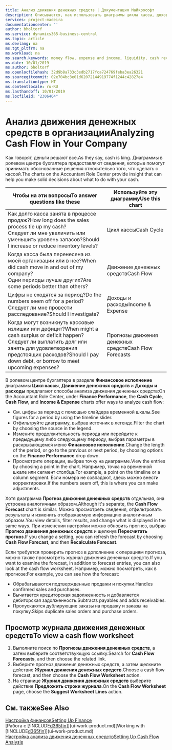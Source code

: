 ```yaml
---
title: Анализ движения денежных средств | Документация Майкрософт
description: Описывается, как использовать диаграммы цикла кассы, дохода и расхода, движения денежных средств и прогноза движения денежных средств для анализа и будущего переноса кассы в организацию и из нее.
services: project-madeira
documentationcenter: ''
author: bholtorf
ms.service: dynamics365-business-central
ms.topic: article
ms.devlang: na
ms.tgt_pltfrm: na
ms.workload: na
ms.search.keywords: money flow, expense and income, liquidity, cash receipts minus cash payments, Cartera
ms.date: 10/01/2019
ms.author: bholtorf
ms.openlocfilehash: 32d9b8a733c3edb2717fca724769feba3ea26321
ms.sourcegitcommit: 02e704bc3e01d62072144919774f1244c42827e4
ms.translationtype: HT
ms.contentlocale: ru-RU
ms.lasthandoff: 10/01/2019
ms.locfileid: "2306464"
---
```

# <a name="analyzing-cash-flow-in-your-company"></a><span data-ttu-id="61795-103">Анализ движения денежных средств в организации</span><span class="sxs-lookup"><span data-stu-id="61795-103">Analyzing Cash Flow in Your Company</span></span>
<span data-ttu-id="61795-104">Как говорят, деньги решают все.</span><span class="sxs-lookup"><span data-stu-id="61795-104">As they say, cash is king.</span></span> <span data-ttu-id="61795-105">Диаграммы в ролевом центре бухгалтера предоставляют сведения, которые помогут принимать обоснованные решения относительно того, что сделать с кассой.</span><span class="sxs-lookup"><span data-stu-id="61795-105">The charts on the Accountant Role Center provide insight that can help you make solid decisions about what to do with your cash.</span></span>  

| <span data-ttu-id="61795-106">Чтобы на эти вопросы</span><span class="sxs-lookup"><span data-stu-id="61795-106">To answer questions like these</span></span> | <span data-ttu-id="61795-107">Используйте эту диаграмму</span><span class="sxs-lookup"><span data-stu-id="61795-107">Use this chart</span></span> |
| --- | --- |
| <span data-ttu-id="61795-108">Как долго касса занята в процессе продаж?</span><span class="sxs-lookup"><span data-stu-id="61795-108">How long does the sales process tie up my cash?</span></span></br> <span data-ttu-id="61795-109">Следует ли мне увеличить или уменьшить уровень запасов?</span><span class="sxs-lookup"><span data-stu-id="61795-109">Should I increase or reduce inventory levels?</span></span> |<span data-ttu-id="61795-110">Цикл кассы</span><span class="sxs-lookup"><span data-stu-id="61795-110">Cash Cycle</span></span> |
| <span data-ttu-id="61795-111">Когда касса была перенесена из моей организации или в нее?</span><span class="sxs-lookup"><span data-stu-id="61795-111">When did cash move in and out of my company?</span></span></br> <span data-ttu-id="61795-112">Одни периоды лучше других?</span><span class="sxs-lookup"><span data-stu-id="61795-112">Are some periods better than others?</span></span> |<span data-ttu-id="61795-113">Движение денежных средств</span><span class="sxs-lookup"><span data-stu-id="61795-113">Cash Flow</span></span> |
| <span data-ttu-id="61795-114">Цифры не сходятся за период?</span><span class="sxs-lookup"><span data-stu-id="61795-114">Do the numbers seem off for a period?</span></span></br> <span data-ttu-id="61795-115">Следует ли мне провести расследование?</span><span class="sxs-lookup"><span data-stu-id="61795-115">Should I investigate?</span></span> |<span data-ttu-id="61795-116">Доходы и расходы</span><span class="sxs-lookup"><span data-stu-id="61795-116">Income & Expense</span></span> |
| <span data-ttu-id="61795-117">Когда могут возникнуть кассовые излишки или дефицит?</span><span class="sxs-lookup"><span data-stu-id="61795-117">When might a cash surplus or deficit happen?</span></span></br> <span data-ttu-id="61795-118">Следует ли выплатить долг или занять для удовлетворения предстоящих расходов?</span><span class="sxs-lookup"><span data-stu-id="61795-118">Should I pay down debt, or borrow to meet upcoming expenses?</span></span> |<span data-ttu-id="61795-119">Прогнозы движения денежных средств</span><span class="sxs-lookup"><span data-stu-id="61795-119">Cash Flow Forecasts</span></span> |

<span data-ttu-id="61795-120">В ролевом центре бухгалтера в разделе **Финансовое исполнение** диаграммы **Цикл кассы**, **Движение денежных средств** и **Доходы и расходы** предлагают способы анализа движения денежных средств:</span><span class="sxs-lookup"><span data-stu-id="61795-120">On the Accountant Role Center, under **Finance Performance**, the **Cash Cycle**, **Cash Flow**, and **Income & Expense** charts offer ways to analyze cash flow:</span></span>  

* <span data-ttu-id="61795-121">См. цифры за период с помощью слайдера временной шкалы.</span><span class="sxs-lookup"><span data-stu-id="61795-121">See figures for a period by using the timeline slider.</span></span>  
* <span data-ttu-id="61795-122">Отфильтруйте диаграмму, выбрав источник в легенде.</span><span class="sxs-lookup"><span data-stu-id="61795-122">Filter the chart by choosing the source in the legend.</span></span>  
* <span data-ttu-id="61795-123">Измените продолжительность периода или перейдите к предыдущему либо следующему периоду, выбрав параметры в раскрывающемся меню **Финансовое исполнение**.</span><span class="sxs-lookup"><span data-stu-id="61795-123">Change the length of the period, or go to the previous or next period, by choosing options on the **Finance Performance** drop down.</span></span>  
* <span data-ttu-id="61795-124">Просмотрите операции, выбрав точку на диаграмме.</span><span class="sxs-lookup"><span data-stu-id="61795-124">View the entries by choosing a point in the chart.</span></span> <span data-ttu-id="61795-125">Например, точка на временной шкале или сегмент столбца.</span><span class="sxs-lookup"><span data-stu-id="61795-125">For example, a point on the timeline or a column segment.</span></span> <span data-ttu-id="61795-126">Если номера не совпадают, здесь можно внести корректировки.</span><span class="sxs-lookup"><span data-stu-id="61795-126">If the numbers seem off, this is where you can make adjustments.</span></span>  

<span data-ttu-id="61795-127">Хотя диаграмма **Прогноз движения денежных средств** отдельная, она устроена аналогичным образом.</span><span class="sxs-lookup"><span data-stu-id="61795-127">Although it's separate, the **Cash Flow Forecast** chart is similar.</span></span> <span data-ttu-id="61795-128">Можно просмотреть сведения, отфильтровать результаты и изменить отображаемую информацию аналогичным образом.</span><span class="sxs-lookup"><span data-stu-id="61795-128">You view details, filter results, and change what is displayed in the same ways.</span></span> <span data-ttu-id="61795-129">При изменении настройки можно обновить прогноз, выбрав **Прогноз движения денежных средств** и щелкнув **Пересчитать прогноз**.</span><span class="sxs-lookup"><span data-stu-id="61795-129">If you change a setting, you can refresh the forecast by choosing **Cash Flow Forecast**, and then **Recalculate Forecast**.</span></span>

<span data-ttu-id="61795-130">Если требуется проверить прогноз в дополнение к операциям прогноза, можно также просмотреть журнал движения денежных средств.</span><span class="sxs-lookup"><span data-stu-id="61795-130">If you want to examine the forecast, in addition to forecast entries, you can also look at the cash flow worksheet.</span></span> <span data-ttu-id="61795-131">Например, можно посмотреть, как в прогнозе:</span><span class="sxs-lookup"><span data-stu-id="61795-131">For example, you can see how the forecast:</span></span>

* <span data-ttu-id="61795-132">Обрабатываются подтвержденные продажи и покупки.</span><span class="sxs-lookup"><span data-stu-id="61795-132">Handles confirmed sales and purchases.</span></span>  
* <span data-ttu-id="61795-133">Вычитается кредиторская задолженность и добавляется дебиторская задолженность.</span><span class="sxs-lookup"><span data-stu-id="61795-133">Subtracts payables and adds receivables.</span></span>  
* <span data-ttu-id="61795-134">Пропускаются дублирующие заказы на продажу и заказы на покупку.</span><span class="sxs-lookup"><span data-stu-id="61795-134">Skips duplicate sales orders and purchase orders.</span></span>  

## <a name="to-view-a-cash-flow-worksheet"></a><span data-ttu-id="61795-135">Просмотр журнала движения денежных средств</span><span class="sxs-lookup"><span data-stu-id="61795-135">To view a cash flow worksheet</span></span>
1. <span data-ttu-id="61795-136">Выполните поиск по **Прогнозы движения денежных средств**, а затем выберите соответствующую ссылку.</span><span class="sxs-lookup"><span data-stu-id="61795-136">Search for **Cash Flow Forecasts**, and then choose the related link.</span></span>  
2. <span data-ttu-id="61795-137">Выберите прогноз движения денежных средств, а затем щелкните действие **Журнал движения денежных средств**.</span><span class="sxs-lookup"><span data-stu-id="61795-137">Choose a cash flow forecast, and then choose the **Cash Flow Worksheet** action.</span></span>  
3. <span data-ttu-id="61795-138">На странице **Журнал движения денежных средств** выберите действие **Предложить строки журнала**.</span><span class="sxs-lookup"><span data-stu-id="61795-138">On the **Cash Flow Worksheet** page, choose the **Suggest Worksheet Lines** action.</span></span>  

## <a name="see-also"></a><span data-ttu-id="61795-139">См. также</span><span class="sxs-lookup"><span data-stu-id="61795-139">See Also</span></span>
[<span data-ttu-id="61795-140">Настройка финансов</span><span class="sxs-lookup"><span data-stu-id="61795-140">Setting Up Finance</span></span>](finance-setup-finance.md)  
<span data-ttu-id="61795-141">[Работа с [!INCLUDE[d365fin](includes/d365fin_md.md)]](ui-work-product.md)</span><span class="sxs-lookup"><span data-stu-id="61795-141">[Working with [!INCLUDE[d365fin](includes/d365fin_md.md)]](ui-work-product.md)</span></span>  
[<span data-ttu-id="61795-142">Настройка анализа движения денежных средств</span><span class="sxs-lookup"><span data-stu-id="61795-142">Setting Up Cash Flow Analysis</span></span>](finance-setup-cash-flow-analyses.md)  
